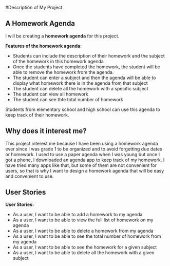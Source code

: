 #Description of My Project
## A Homework Agenda
I will be creating a **homework agenda** for this project.

**Features of the homework agenda:**
- Students can include 
  the description of their homework and the subject of the homework in this homework agenda
- Once the students have completed the homework, the student will be able to remove the homework from the agenda.
- The student can enter a subject and then the agenda will be able to display what homework there is in the agenda 
  from that subject
- The student can delete all the homework with a specific subject
- The student can view all homework
- The student can see thte total number of homework
  
Students from elementary school and high school can use this agenda to keep track of their homework.

## Why does it interest me?
This project interest me because I have 
been using a homework agenda ever since I was grade 1 to be organized and to avoid forgetting due dates or homework. I 
used to use a paper agenda when I was young but once I got a phone, I downloaded an agenda app to keep track of my 
homework. I have tried many apps like that, but some of them are not convenient for users, so that is why I want to 
design a homework agenda that will be easy and convenient to use.

## User Stories
**User Stories:**
- As a user, I want to be able to add a homework to my agenda
- As a user, I want to be able to view the full list of homework on my agenda
- As a user, I want to be able to delete a homework from my agenda
- As a user, I want to be able to see the total number of homework from my agenda
- As a user, I want to be able to see the homework for a given subject
- As a user, I want to be able to delete all the homework with a given subject
